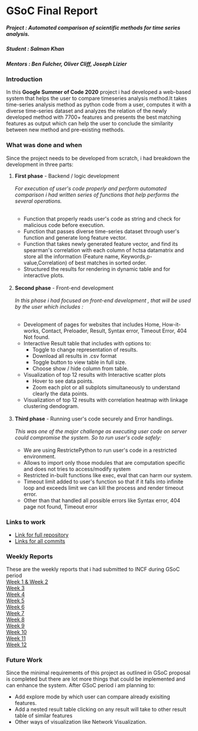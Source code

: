 
# GSoC Final Report

##### Project : Automated comparison of scientific methods for time series analysis.

##### Student : Salman Khan
##### Mentors : Ben Fulcher, Oliver Cliff, Joseph Lizier

### Introduction
In this **Google Summer of Code 2020** project i had developed a web-based system that helps the user to compare timeseries analysis method.It takes time-series analysis method as python code from a user, computes it with a diverse time-series dataset and analyzes the relation of the newly developed method with 7700+ features and presents the best matching features as output which can help the user to conclude the similarity
between new method and pre-existing methods.


### What was done and when
Since the project needs to be developed from scratch, i had breakdown the development in three parts:
<ol>
<li><strong>First phase</strong> - Backend / logic development</li><br>
<em>For execution of user's code properly and perform automated comparison i had written series of functions that help performs the several operations.</em><br>
<br>
<ul><li>Function that properly reads user's code as string and check for malicious code before execution. </li>
<li>Function that passes diverse time-series dataset through user's function and generate  long feature vector.</li>
<li>Function that takes newly generated feature vector, and find its spearman's correlation with each column of hctsa datamatrix and store all the information (Feature name, Keywords,p-value,Correlation) of best matches in sorted order.</li>
<li>Structured the results for rendering in dynamic table and for interactive plots.</li>
</ul>
<br>
<li><strong>Second phase</strong> - Front-end development</li>
<br><em>In this phase i had focused on front-end development , that will be used by the user which includes :</em><br>
<br>
<ul>
<li>Development of pages for websites that includes Home, How-it-works, Contact,  Preloader, Result, Syntax error, Timeout Error, 404 Not found. </li>
<li>Interactive Result table that includes with options to:<ul><li>Toggle to change representation of results.</li><li>Download all results in .csv format</li><li>Toggle button to view table in full size.</li><li>Choose show / hide column from table.</li></ul></li>
<li>Visualization of top 12 results with Interactive scatter plots<ul><li>Hover to see data points.</li><li>Zoom each plot or all subplots simultaneously  to understand clearly the data points.</li></ul></li> 

<li>Visualization of top 12 results with correlation heatmap with linkage clustering dendogram.</li>

</ul>
<br>
<li><strong>Third phase</strong> - Running user's code securely and Error handlings.<br><br>
<em>This was one of the major challenge as executing user code on server could compromise the system. So to run user's code safely:</em><br><br>
<ul><li>We are using RestrictePython to run user's code in a restricted environment.</li><li>Allows to import only those modules that are computation specific and does not tries to access/modify system</li>
<li>Restricted in-built functions like exec, eval that can harm our system.</li>
<li>Timeout limit added to user's function so that if it falls into infinite loop and exceeds limit we can kill the process and render timeout error. </li>
</li>
<li>Other than that handled all possible errors like Syntax error, 404 page not found, Timeout error</li>
</ul>

</ol>


### Links to work
<ul>
<li><a href=""> Link for full repository</a></li>
<li><a href="#">Links for all commits</a></li>
</ul>



### Weekly Reports
These are the weekly reports that i had submitted to INCF during GSoC period<br>
[Week 1 & Week 2](https://drive.google.com/file/d/1DKX11fXbYbpREzT8H0AB5Vdq8xSzLO8u/view?usp=sharing)<br>
[Week 3](https://drive.google.com/file/d/12lr42BS4PyOyBUC1cqbAaYDeUksdllxe/view?usp=sharing)<br>
[Week 4](https://drive.google.com/file/d/1tuV2kLixLSpDSst-rc-eXj4rhZbz_qRD/view?usp=sharing)<br>
[Week 5](https://drive.google.com/file/d/1GFv2RhH4dg96NdV-CrnO9bd1RFiPVMU-/view?usp=sharing)<br>
[Week 6](https://drive.google.com/file/d/18O2VJ8uYRXfamjCmKa0Cq0Z6MYyw5nMU/view?usp=sharing)<br>
[Week 7](https://drive.google.com/file/d/1ket_4KNNlxDDR6v5ec2s3zPjcN3RSA8B/view?usp=sharing)<br>
[Week 8](https://drive.google.com/file/d/179jS-Ztb675IzxVpvI9Y-fvxnvsq-oRC/view?usp=sharing)<br>
[Week 9](https://drive.google.com/file/d/1uTio6VrW_wJp66dp83JSSduzNPK8g6T0/view?usp=sharing)<br>
[Week 10](https://drive.google.com/file/d/1PAvLqlv8p7_tm2dWcwDtFrH4Fp-rOYxd/view?usp=sharing)<br>
[Week 11](https://drive.google.com/file/d/1PumTCAHoR7FEz21GVpolGOb6o0J14Khd/view?usp=sharing)<br>
[Week 12](https://drive.google.com/file/d/10CzCYMVjRRHOa4Khtgkno3oRTgbn06p7/view?usp=sharing)



### Future Work
Since the minimal requirements of this project as outlined in GSoC proposal is completed but there are lot more things that could be implemented and can enhance the system. After GSoC period i am planning to:
<ul><li>Add explore mode by which user can compare already exisiting features.</li>
<li>Add a nested result table clicking on any result will take to other result table of similar features</li><li>Other ways of visualization like Network Visualization.</li></ul>
